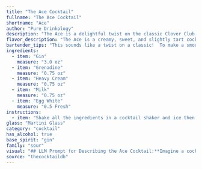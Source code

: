 ```yaml
---
title: "The Ace Cocktail"
fullname: "The Ace Cocktail"
shortname: "Ace"
author: "Pure Drinkology"
description: "The Ace is a delightful twist on the classic Clover Club, a gin-based cocktail that emerged in the late 19th century. It's a member of the Sour family, known for its tangy and creamy character, but the Ace adds a touch of sweetness and richness with the grenadine and heavy cream. "
flavor_description: "The Ace is a creamy, sweet, and slightly tart cocktail with a surprising depth of flavor. The gin provides a crisp, juniper-forward base, balanced by the sweet, floral notes of grenadine. The heavy cream and milk add a smooth, velvety texture, while the egg white contributes a subtle, airy foam. The overall taste is reminiscent of a rich, decadent dessert with a hint of citrus. "
bartender_tips: "This sounds like a twist on a classic!  To make a smooth, silky Ace, focus on the egg white.  Dry shake it first (without ice) to create a frothy texture, then add ice for a proper shake.  The grenadine should be a *splash* to add color and sweetness, not overwhelm the gin.  Heavy cream and milk balance the richness.  Lastly, a beautiful garnish, like a cherry or orange zest, elevates the presentation. "
ingredients:
  - item: "Gin"
    measure: "3.0 oz"
  - item: "Grenadine"
    measure: "0.75 oz"
  - item: "Heavy Cream"
    measure: "0.75 oz"
  - item: "Milk"
    measure: "0.75 oz"
  - item: "Egg White"
    measure: "0.5 Fresh"
instructions:
  - item: "Shake all the ingredients in a cocktail shaker and ice then strain in a cold glass."
glass: "Martini Glass"
category: "cocktail"
has_alcohol: true
base_spirit: "gin"
family: "sour"
visual: "## LLM Prompt for Describing the Ace Cocktail:**Imagine a cocktail called Ace made with Gin, Grenadine, Heavy Cream, Milk, and Egg White. Describe its appearance in detail, focusing on its color, texture, and any visual elements that stand out.****Consider these questions:*** What is the overall color of the cocktail? Is it a single color, or does it have layers?* What is the texture like? Is it creamy, frothy, or have any distinct layers?* Are there any visual elements that stand out, such as a garnish, foam, or swirls?* How does the light interact with the cocktail? Does it reflect or refract in any interesting ways?**Example Output:**The Ace presents a captivating sight. Its base is a vibrant, almost-fluorescent pink, courtesy of the grenadine. A thick layer of velvety white foam, created by the egg white, sits atop this vibrant base.  The light dances on the surface, casting shimmering reflections that evoke a sense of playful whimsy.  A delicate garnish of a cherry perched on the edge adds a touch of classic elegance, rounding out the visual experience. "
source: "thecocktaildb"
---
```


